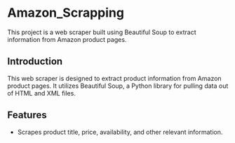 # Amazon_Scrapping
This project is a web scraper built using Beautiful Soup to extract information from Amazon product pages.



## Introduction

This web scraper is designed to extract product information from Amazon product pages. It utilizes Beautiful Soup, a Python library for pulling data out of HTML and XML files.

## Features

- Scrapes product title, price, availability, and other relevant information.

